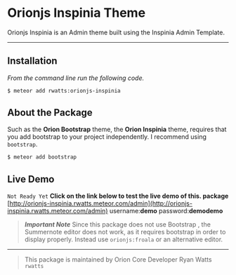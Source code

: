 # Orionjs Inspinia Theme

Orionjs Inspinia is an Admin theme built using the Inspinia Admin Template.

---


## Installation

*From the command line run the following code.*

```sh
$ meteor add rwatts:orionjs-inspinia
```

## About the Package
Such as the **Orion Bootstrap** theme, the **Orion Inspinia** theme, requires that you add bootstrap to your project independently. I recommend using `bootstrap`. 

```sh
$ meteor add bootstrap
```

## Live Demo
`Not Ready Yet`
**Click on the link below to test the live demo of this. package** 
[http://orionjs-inspinia.rwatts.meteor.com/admin](http://orionjs-inspinia.rwatts.meteor.com/admin)
username:**demo**
password:**demodemo**


> ***Important Note***
Since this package does not use Bootstrap , the Summernote editor does not work, as it requires bootstrap in order to display properly. Instead use `orionjs:froala` or an alternative editor.

---


> This package is maintained by Orion Core Developer Ryan Watts `rwatts`
